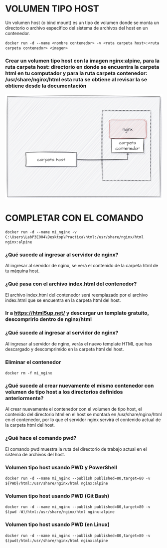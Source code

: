 # VOLUMEN TIPO HOST
Un volumen host (o bind mount) es un tipo de volumen donde se monta un directorio o archivo específico del sistema de archivos del host en un contenedor.

```
docker run -d --name <nombre contenedor> -v <ruta carpeta host>:<ruta carpeta contenedor> <imagen> 
```

### Crear un volumen tipo host con la imagen nginx:alpine, para la ruta carpeta host: directorio en donde se encuentra la carpeta html en tu computador y para la ruta carpeta contenedor: /usr/share/nginx/html esta ruta se obtiene al revisar la se obtiene desde la documentación
![Volúmenes](imagenes/volumen-host.PNG)
# COMPLETAR CON EL COMANDO
```
docker run -d --name mi_nginx -v C:\Users\LabP3E004\Desktop\Practica\html:/usr/share/nginx/html nginx:alpine
```

### ¿Qué sucede al ingresar al servidor de nginx?
Al ingresar al servidor de nginx, se verá el contenido de la carpeta html de tu máquina host.

### ¿Qué pasa con el archivo index.html del contenedor?
El archivo index.html del contenedor será reemplazado por el archivo index.html que se encuentra en la carpeta html del host.

### Ir a https://html5up.net/ y descargar un template gratuito, descomprirlo dentro de nginx/html
### ¿Qué sucede al ingresar al servidor de nginx?
Al ingresar al servidor de nginx, verás el nuevo template HTML que has descargado y descomprimido en la carpeta html del host.

### Eliminar el contenedor
```
docker rm -f mi_nginx
```

### ¿Qué sucede al crear nuevamente el mismo contenedor con volumen de tipo host a los directorios definidos anteriormente?

Al crear nuevamente el contenedor con el volumen de tipo host, el contenido del directorio html en el host se montará en /usr/share/nginx/html en el contenedor, por lo que el servidor nginx servirá el contenido actual de la carpeta html del host.

### ¿Qué hace el comando pwd?

El comando pwd muestra la ruta del directorio de trabajo actual en el sistema de archivos del host.

### Volumen tipo host usando PWD y PowerShell
```
docker run -d --name mi_nginx --publish published=80,target=80 -v ${PWD}/html:/usr/share/nginx/html nginx:alpine

```

### Volumen tipo host usando PWD (Git Bash)

```
docker run -d --name mi_nginx --publish published=80,target=80 -v $(pwd -W)/html:/usr/share/nginx/html nginx:alpine

```

### Volumen tipo host usando PWD (en Linux)

```
docker run -d --name mi_nginx --publish published=80,target=80 -v $(pwd)/html:/usr/share/nginx/html nginx:alpine
```

